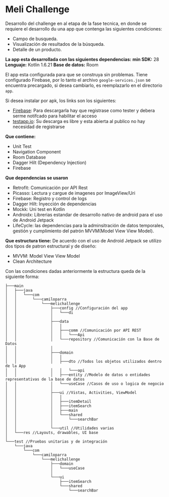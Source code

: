 # Meli Challenge

Desarrollo del challenge en al etapa de la fase tecnica, en donde se requiere el desarrollo du una app que contenga las siguientes condiciones:

- Campo de busqueda.
- Visualización de resultados de la búsqueda.
- Detalle de un producto.

**La app esta desarrollada con las siguientes dependencias:**
**min SDK:** 28
**Lenguaje:** Kotlin 1.6.21
**Base de datos:** Room


El app esta configurada para que se construya sin problemas. Tiene configurado Firebase, por lo tanto el archivo `google-services.json` se encuentra precargado, si desea cambiarlo, es reemplazarlo en el directorio `app`.

Si desea instalar por apk, los links son los siguientes:
- [Firebase](https://appdistribution.firebase.dev/i/76649a82af4b317a): Para descargarla hay que registrase como tester y debera serme notifcado para habilitar el acceso
- [testapp.io](https://portal.testapp.io/apps/install/d348kKLJvrkrZ): Su descarga es libre y esta abierta al publico no hay necesidad de registrarse

**Que contiene:**
- Unit Test
- Navigation Component
- Room Database
- Dagger Hilt (Dependency Injection)
- Firebase


**Que dependencias se usaron**
- Retrofit: Comunicación por API Rest
- Picasso: Lectura y cargue de imagenes por ImageView/Uri
- Firebase: Registro y control de logs
- Dagger Hilt: Inyección de dependencias
- Mockk: Uni test en Kotlin
- Androidx: Librerias estandar de desarrollo nativo de android para el uso de Android Jetpack
- LifeCycle: las dependencias para la adminsitración de datos temporales, gestión y cumplimiento del patrón MVVM(Model View View Model).


**Que estructura tiene:**
De acuerdo con el uso de Android Jetpack se utilizo dos tipos de patron estructural y de diseño:

- MVVM: Model View View Model
- Clean Architecture

Con las condiciones dadas anteriormente la estructura queda de la siguiente forma:

```
├───main
│   ├───java
│   │   └───com
│   │       └───camiloparra
│   │           └───melichallenge
│   │               ├───config //Configuración del app
│   │               │   └───di
│   │               │
│   │               ├───data 
│   │               │   │
│   │               │   ├───comm //Comunicación por API REST
│   │               │   │   └───Api
│   │               │   └───repository //Comunicación con la Base de Datos
│   │               │   
│   │               ├───domain
│   │               │   │
│   │               │   ├───dto //Todos los objetos utilizados dentro de la App
│   │               │   │   └───api
│   │               │   ├───entity //Modelo de datos o entidades representativas de la base de datos
│   │               │   └───useCase //Casos de uso o logica de negocio
│   │               │
│   │               ├───ui //Vistas, Activities, ViewModel
│   │               │   │
│   │               │   ├───itemDetail
│   │               │   ├───itemSearch
│   │               │   ├───main
│   │               │   └───shared
│   │               │       └───searchBar
│   │               │
│   │               └───util //Utilidades varias
│   └───res //Layouts, drawables, UI base
│
└───test //Pruebas unitarias y de integración
    └───java
        └───com
            └───camiloparra
                └───melichallenge
                    ├───domain
                    │   └───useCase
                    │
                    └───ui
                        ├───itemSearch
                        └───shared
                            └───searchBar
```